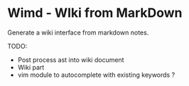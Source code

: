 Wimd - WIki from MarkDown
==========================

Generate a wiki interface from markdown notes.

TODO:
- Post process ast into wiki document
- Wiki part
- vim module to autocomplete with existing keywords ?

